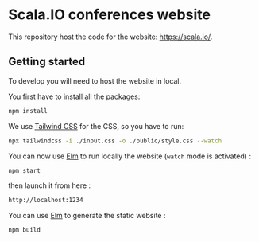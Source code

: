 # Scala.IO conferences website

This repository host the code for the website: https://scala.io/.

## Getting started

To develop you will need to host the website in local.

You first have to install all the packages:
```bash
npm install
```

We use [Tailwind CSS](https://tailwindcss.com/) for the CSS, so you have to run:
```bash
npx tailwindcss -i ./input.css -o ./public/style.css --watch
```

You can now use [Elm](https://elm-lang.org/) to run locally the website (`watch` mode is activated) :
```bash
npm start
```
then launch it from here : 

```bash
http://localhost:1234
```

You can use [Elm](https://elm-lang.org/) to generate the static website : 
```bash
npm build
```
